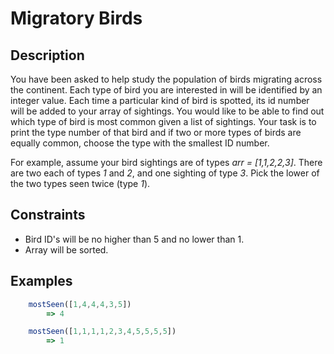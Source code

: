 # Migratory Birds

## Description

You have been asked to help study the population of birds migrating across the continent. Each type of bird you are interested in will be identified by an integer value. Each time a particular kind of bird is spotted, its id number will be added to your array of sightings. You would like to be able to find out which type of bird is most common given a list of sightings. Your task is to print the type number of that bird and if two or more types of birds are equally common, choose the type with the smallest ID number.

For example, assume your bird sightings are of types *arr = [1,1,2,2,3]*. There are two each of types *1* and *2*, and one sighting of type *3*. Pick the lower of the two types seen twice (type *1*). 

## Constraints

* Bird ID's will be no higher than 5 and no lower than 1. 
* Array will be sorted. 

## Examples

```javascript
    mostSeen([1,4,4,4,3,5])
        => 4
```
```javascript
    mostSeen([1,1,1,1,2,3,4,5,5,5,5])
        => 1
```